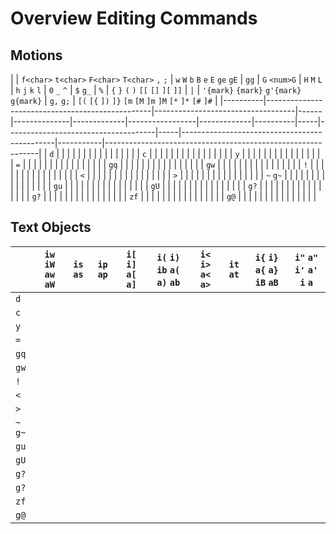 # Overview Editing Commands
 
## Motions

|          | `f<char>` `t<char>` `F<char>` `T<char>` `,` `;` | `w` `W` `b` `B` `e` `E` `ge` `gE` | `gg` | `G` `<num>G` | `H` `M` `L` | `h` `j` `k` `l` | `0` `_` `^` | `$` `g_` | `%` | `{` `}` `(` `)` `[[` `[]` `][` `]]` | `|` | `'{mark}` `{mark}` `g'{mark}` `g{mark}` | `g,` `g;` | `[(` `[{` `])` `]}` `[m` `[M` `]m` `]M` `[*` `]*` `[#` `]#` |
|----------|-------------------------------------------------|-----------------------------------|------|--------------|-------------|-----------------|-------------|----------|-----|-------------------------------------|-----|----------------------------------------------|-----------|-------------------------------------------------------------|
| `d`      |                                                 |                                   |      |              |             |                 |             |          |     |                                     |     |                                              |           |                                                             |
| `c`      |                                                 |                                   |      |              |             |                 |             |          |     |                                     |     |                                              |           |                                                             |
| `y`      |                                                 |                                   |      |              |             |                 |             |          |     |                                     |     |                                              |           |                                                             |
| `=`      |                                                 |                                   |      |              |             |                 |             |          |     |                                     |     |                                              |           |                                                             |
| `gq`     |                                                 |                                   |      |              |             |                 |             |          |     |                                     |     |                                              |           |                                                             |
| `gw`     |                                                 |                                   |      |              |             |                 |             |          |     |                                     |     |                                              |           |                                                             |
| `!`      |                                                 |                                   |      |              |             |                 |             |          |     |                                     |     |                                              |           |                                                             |
| `<`      |                                                 |                                   |      |              |             |                 |             |          |     |                                     |     |                                              |           |                                                             |
| `>`      |                                                 |                                   |      |              |             |                 |             |          |     |                                     |     |                                              |           |                                                             |
| `~` `g~` |                                                 |                                   |      |              |             |                 |             |          |     |                                     |     |                                              |           |                                                             |
| `gu`     |                                                 |                                   |      |              |             |                 |             |          |     |                                     |     |                                              |           |                                                             |
| `gU`     |                                                 |                                   |      |              |             |                 |             |          |     |                                     |     |                                              |           |                                                             |
| `g?`     |                                                 |                                   |      |              |             |                 |             |          |     |                                     |     |                                              |           |                                                             |
| `g?`     |                                                 |                                   |      |              |             |                 |             |          |     |                                     |     |                                              |           |                                                             |
| `zf`     |                                                 |                                   |      |              |             |                 |             |          |     |                                     |     |                                              |           |                                                             |
| `g@`     |                                                 |                                   |      |              |             |                 |             |          |     |                                     |     |                                              |           |                                                             |
 
## Text Objects

|          | `iw` `iW` `aw` `aW` | `is` `as` | `ip` `ap` | `i[` `i]` `a[` `a]` | `i(` `i)` `ib` `a(` `a)` `ab` | `i<` `i>` `a<` `a>` | `it` `at` | `i{` `i}` `a{` `a}` `iB` `aB` | `i"` `a"` `i'` `a'` `i` `a` |
|----------|---------------------|-----------|-----------|---------------------|-------------------------------|---------------------|-----------|-------------------------------|-------------------------------|
| `d`      |                     |           |           |                     |                               |                     |           |                               |                               |
| `c`      |                     |           |           |                     |                               |                     |           |                               |                               |
| `y`      |                     |           |           |                     |                               |                     |           |                               |                               |
| `=`      |                     |           |           |                     |                               |                     |           |                               |                               |
| `gq`     |                     |           |           |                     |                               |                     |           |                               |                               |
| `gw`     |                     |           |           |                     |                               |                     |           |                               |                               |
| `!`      |                     |           |           |                     |                               |                     |           |                               |                               |
| `<`      |                     |           |           |                     |                               |                     |           |                               |                               |
| `>`      |                     |           |           |                     |                               |                     |           |                               |                               |
| `~` `g~` |                     |           |           |                     |                               |                     |           |                               |                               |
| `gu`     |                     |           |           |                     |                               |                     |           |                               |                               |
| `gU`     |                     |           |           |                     |                               |                     |           |                               |                               |
| `g?`     |                     |           |           |                     |                               |                     |           |                               |                               |
| `g?`     |                     |           |           |                     |                               |                     |           |                               |                               |
| `zf`     |                     |           |           |                     |                               |                     |           |                               |                               |
| `g@`     |                     |           |           |                     |                               |                     |           |                               |                               |
